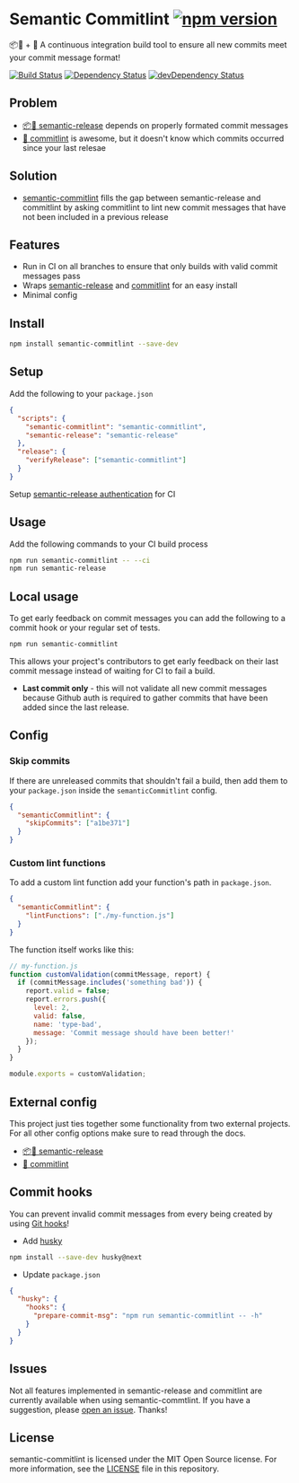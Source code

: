 # Semantic Commitlint [![npm version](https://badge.fury.io/js/semantic-commitlint.svg)](https://badge.fury.io/js/semantic-commitlint)

📦🚀 + 📓 A continuous integration build tool to ensure all new commits meet your commit message format!
️️

[![Build Status](https://img.shields.io/circleci/project/github/adriancarriger/semantic-commitlint/master.svg?maxAge=60)](https://circleci.com/gh/adriancarriger/semantic-commitlint)
[![Dependency Status](https://img.shields.io/david/adriancarriger/semantic-commitlint/master.svg?maxAge=60)](https://david-dm.org/adriancarriger/semantic-commitlint)
[![devDependency Status](https://img.shields.io/david/dev/adriancarriger/semantic-commitlint/master.svg?maxAge=60)](https://david-dm.org/adriancarriger/semantic-commitlint?type=dev)

## Problem

* [📦🚀 semantic-release](https://github.com/semantic-release/semantic-release) depends on properly formated commit messages
* [📓 commitlint](https://github.com/marionebl/commitlint) is awesome, but it doesn't know which commits occurred since your last relesae

## Solution

* [semantic-commitlint](https://github.com/adriancarriger/semantic-commitlint) fills the gap between semantic-release and commitlint by asking commitlint to lint new commit messages that have not been included in a previous release

## Features

* Run in CI on all branches to ensure that only builds with valid commit messages pass
* Wraps [semantic-release](https://github.com/semantic-release/semantic-release) and [commitlint](https://github.com/marionebl/commitlint) for an easy install
* Minimal config

## Install

```bash
npm install semantic-commitlint --save-dev
```

## Setup

Add the following to your `package.json`

```json
{
  "scripts": {
    "semantic-commitlint": "semantic-commitlint",
    "semantic-release": "semantic-release"
  },
  "release": {
    "verifyRelease": ["semantic-commitlint"]
  }
}
```

Setup [semantic-release authentication](https://github.com/semantic-release/semantic-release/blob/caribou/docs/usage/ci-configuration.md#ci-configuration) for CI

## Usage

Add the following commands to your CI build process

```bash
npm run semantic-commitlint -- --ci
npm run semantic-release
```

## Local usage

To get early feedback on commit messages you can add the following to a commit hook or your regular set of tests.

```bash
npm run semantic-commitlint
```

This allows your project's contributors to get early feedback on their last commit message instead of waiting for CI to fail a build.

* **Last commit only** - this will not validate all new commit messages because Github auth is required to gather commits that have been added since the last release.

## Config

### Skip commits

If there are unreleased commits that shouldn't fail a build, then add them to your `package.json` inside the `semanticCommitlint` config.

```json
{
  "semanticCommitlint": {
    "skipCommits": ["a1be371"]
  }
}
```

### Custom lint functions

To add a custom lint function add your function's path in `package.json`.

```json
{
  "semanticCommitlint": {
    "lintFunctions": ["./my-function.js"]
  }
}
```

The function itself works like this:

```js
// my-function.js
function customValidation(commitMessage, report) {
  if (commitMessage.includes('something bad')) {
    report.valid = false;
    report.errors.push({
      level: 2,
      valid: false,
      name: 'type-bad',
      message: 'Commit message should have been better!'
    });
  }
}

module.exports = customValidation;
```

## External config

This project just ties together some functionality from two external projects. For all other config options make sure to read through the docs.

* [📦🚀 semantic-release](https://github.com/semantic-release/semantic-release)
* [📓 commitlint](https://github.com/marionebl/commitlint)

## Commit hooks

You can prevent invalid commit messages from every being created by using [Git hooks](https://git-scm.com/book/en/v2/Customizing-Git-Git-Hooks)!

* Add [husky](https://github.com/typicode/husky)

```bash
npm install --save-dev husky@next
```

* Update `package.json`

```json
{
  "husky": {
    "hooks": {
      "prepare-commit-msg": "npm run semantic-commitlint -- -h"
    }
  }
}
```

## Issues

Not all features implemented in semantic-release and commitlint are currently available when using semantic-commtlint. If you have a suggestion, please [open an issue](https://github.com/adriancarriger/semantic-commitlint/issues/new). Thanks!

## License

semantic-commitlint is licensed under the MIT Open Source license.
For more information, see the [LICENSE](LICENSE) file in this repository.
